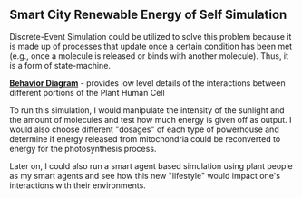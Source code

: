 ## Smart City Renewable Energy of Self Simulation

Discrete-Event Simulation could be utilized to solve this problem because it is made up of processes that update once a certain condition has been met (e.g., once a molecule is released or binds with another molecule). Thus, it is a form of state-machine. 

[**Behavior Diagram**](behavior_diagram.md) - provides low level details of the interactions between different portions of the Plant Human Cell

To run this simulation, I would manipulate the intensity of the sunlight and the amount of molecules and test how much energy is given off as output. I would also choose different "dosages" of each type of powerhouse and determine if energy released from mitochondria could be reconverted to energy for the photosynthesis process.

Later on, I could also run a smart agent based simulation using plant people as my smart agents and see how this new "lifestyle" would impact one's interactions with their environments.


